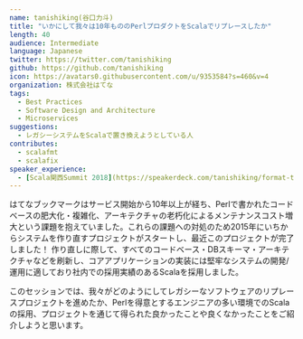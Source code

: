 ```yaml
---
name: tanishiking(谷口力斗)
title: "いかにして我々は10年もののPerlプロダクトをScalaでリプレースしたか"
length: 40
audience: Intermediate
language: Japanese
twitter: https://twitter.com/tanishiking
github: https://github.com/tanishiking
icon: https://avatars0.githubusercontent.com/u/9353584?s=460&v=4
organization: 株式会社はてな
tags:
  - Best Practices
  - Software Design and Architecture
  - Microservices
suggestions:
  - レガシーシステムをScalaで置き換えようとしている人
contributes:
  - scalafmt
  - scalafix
speaker_experience:
  - [Scala関西Summit 2018](https://speakerdeck.com/tanishiking/format-things-with-scalafmt)
---
```

はてなブックマークはサービス開始から10年以上が経ち、Perlで書かれたコードベースの肥大化・複雑化、アーキテクチャの老朽化によるメンテナンスコスト増大という課題を抱えていました。これらの課題への対処のため2015年にいちからシステムを作り直すプロジェクトがスタートし、最近このプロジェクトが完了しました！
作り直しに際して、すべてのコードベース・DBスキーマ・アーキテクチャなどを刷新し、コアアプリケーションの実装には堅牢なシステムの開発/運用に適しており社内での採用実績のあるScalaを採用しました。

このセッションでは、我々がどのようにしてレガシーなソフトウェアのリプレースプロジェクトを進めたか、Perlを得意とするエンジニアの多い環境でのScalaの採用、プロジェクトを通じて得られた良かったことや良くなかったことをご紹介しようと思います。
